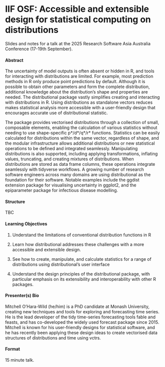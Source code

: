 

<!-- README.md is generated from README.qmd. Please edit that file -->

# IIF OSF: Accessible and extensible design for statistical computing on distributions

<!-- badges: start -->

<!-- badges: end -->

Slides and notes for a talk at the 2025 Research Software Asia Australia
Conference (17-19th September).

<!-- A recording of this presentation is available on YouTube here: <https://www.youtube.com/watch?v=IFTfHfmR1h8> -->

<!-- [![](preview.jpg)](https://www.youtube.com/watch?v=IFTfHfmR1h8) -->

#### Abstract

The uncertainty of model outputs is often absent or hidden in R, and
tools for interacting with distributions are limited. For example, most
prediction methods in R only produce point predictions by default.
Although it is possible to obtain other parameters and form the complete
distribution, additional knowledge about the distribution’s shape and
properties are needed. The distributional package vastly simplifies
creating and interacting with distributions in R. Using distributions as
standalone vectors reduces makes statistical analysis more accessible
with a user-friendly design that encourages accurate use of
distributional statistic.

The package provides vectorised distributions through a collection of
small, composable elements, enabling the calculation of various
statistics without needing to use shape-specific p*/d*/q*/r* functions.
Statistics can be easily calculated for distributions within the same
vector, regardless of shape, and the modular infrastructure allows
additional distributions or new statistical operations to be defined and
integrated seamlessly. Manipulating distributions is also supported,
including applying transformations, inflating values, truncating, and
creating mixtures of distributions. When distributions are stored as
data frame columns, these operations integrate seamlessly with tidyverse
workflows. A growing number of research software engineers across many
domains are using distributional as the foundation for their software.
Notable examples include the ggdist extension package for visualising
uncertainty in ggplot2, and the epiparameter package for infectious
disease modelling.

#### Structure

TBC

#### Learning Objectives

1.  Understand the limitations of conventional distribution functions in
    R

2.  Learn how distributional addresses these challenges with a more
    accessible and extensible design.

3.  See how to create, manipulate, and calculate statistics for a range
    of distributions using distributional’s user interface

4.  Understand the design principles of the distributional package, with
    particular emphasis on its extensibility and interoperability with
    other R packages.

#### Presenter(s) Bio

Mitchell O’Hara-Wild (he/him) is a PhD candidate at Monash University,
creating new techniques and tools for exploring and forecasting time
series. He is the lead developer of the tidy time-series forecasting
tools fable and feasts, and has co-developed the widely used forecast
package since 2015. Mitchell is known for his user-friendly designs for
statistical software, and he has recently been applying these design
ideas to create vectorised data structures of distributions and time
using vctrs.

#### Format

15 minute talk.
